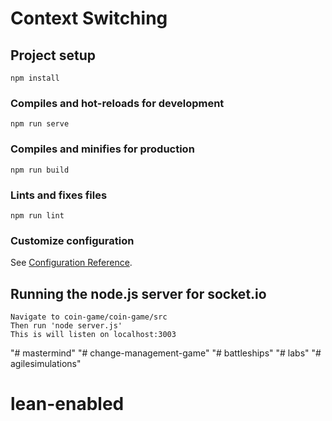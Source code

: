# Context Switching

## Project setup
```
npm install
```

### Compiles and hot-reloads for development
```
npm run serve
```

### Compiles and minifies for production
```
npm run build
```

### Lints and fixes files
```
npm run lint
```

### Customize configuration
See [Configuration Reference](https://cli.vuejs.org/config/).

## Running the node.js server for socket.io

```
Navigate to coin-game/coin-game/src
Then run 'node server.js'
This is will listen on localhost:3003
```
"# mastermind" 
"# change-management-game" 
"# battleships" 
"# labs" 
"# agilesimulations" 
# lean-enabled
